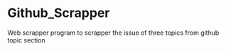 # Github_Scrapper

Web scrapper program to scrapper the issue of three topics from github topic section
